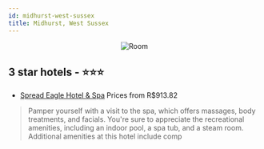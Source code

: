 ```yaml
---
id: midhurst-west-sussex
title: Midhurst, West Sussex
---
```


<center><img src="https://i.travelapi.com/hotels/9000000/8270000/8265500/8265424/dd84337a_z.jpg" alt="Room" /></center>


##  3 star hotels - ⭐️⭐️⭐️

-    [Spread Eagle Hotel & Spa](https://us.hurb.com/hotels/midhurst/spread-eagle-hotel-spa-JNP-JP136198?cmp=18055) Prices from R$913.82
   > Pamper yourself with a visit to the spa, which offers massages, body treatments, and facials. You're sure to appreciate the recreational amenities, including an indoor pool, a spa tub, and a steam room. Additional amenities at this hotel include comp
